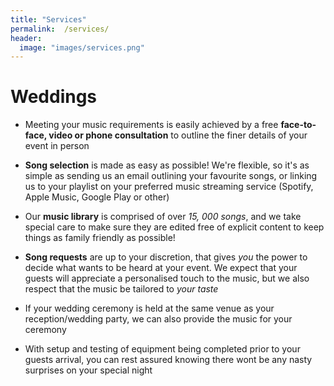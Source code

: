 ```yaml
---
title: "Services"
permalink:  /services/
header:
  image: "images/services.png"
---
```

# Weddings

- Meeting your music requirements is easily achieved by a free **face-to-face, video or phone consultation** to outline the finer details of your event in person

- **Song selection** is made as easy as possible! We're flexible, so it's as simple as sending us an email outlining your favourite songs, or linking us to your playlist on your preferred music streaming service (Spotify, Apple Music, Google Play or other)

- Our **music library** is comprised of over _15, 000 songs_, and we take special care to make sure they are edited free of explicit content to keep things as family friendly as possible!

- **Song requests** are up to your discretion, that gives _you_ the power to decide what wants to be heard at your event. We expect that your guests will appreciate a personalised touch to the music, but we also respect that the music be tailored to _your taste_

- If your wedding ceremony is  held at the same venue as your reception/wedding party, we can also provide the music for your ceremony

- With setup and testing of equipment being completed prior to your guests arrival, you can rest assured knowing there wont be any nasty surprises on your special night
